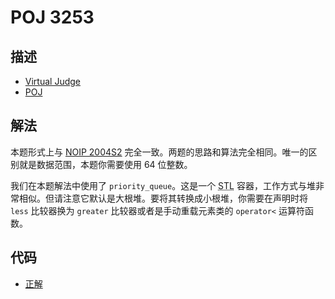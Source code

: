 # POJ 3253

## 描述

- [Virtual Judge](https://vjudge.net/problem/POJ-3253)
- [POJ](http://poj.org/problem?id=3253)

## 解法

本题形式上与 [NOIP 2004S2](/NOIP/2004S2/english.md) 完全一致。两题的思路和算法完全相同。唯一的区别就是数据范围，本题你需要使用 64 位整数。

我们在本题解法中使用了 `priority_queue`。这是一个 <abbr title="标准模板库">STL</abbr> 容器，工作方式与堆非常相似。但请注意它默认是大根堆。要将其转换成小根堆，你需要在声明时将 `less` 比较器换为 `greater` 比较器或者是手动重载元素类的 `operator<` 运算符函数。

## 代码

- [正解](POJ.3253.0.cpp)
